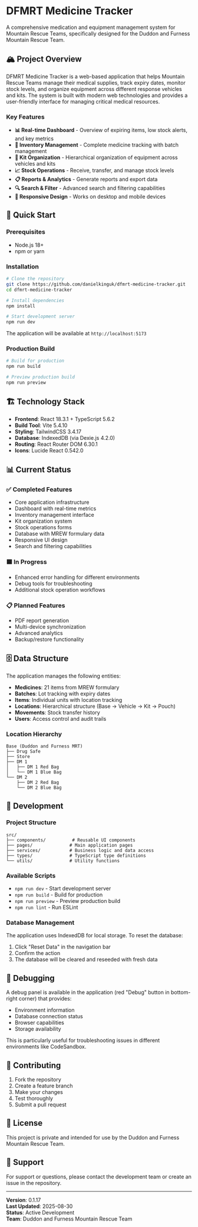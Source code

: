 # DFMRT Medicine Tracker

A comprehensive medication and equipment management system for Mountain Rescue Teams, specifically designed for the Duddon and Furness Mountain Rescue Team.

## 🏔️ Project Overview

DFMRT Medicine Tracker is a web-based application that helps Mountain Rescue Teams manage their medical supplies, track expiry dates, monitor stock levels, and organize equipment across different response vehicles and kits. The system is built with modern web technologies and provides a user-friendly interface for managing critical medical resources.

### Key Features

- **📊 Real-time Dashboard** - Overview of expiring items, low stock alerts, and key metrics
- **💊 Inventory Management** - Complete medicine tracking with batch management
- **🎒 Kit Organization** - Hierarchical organization of equipment across vehicles and kits
- **📈 Stock Operations** - Receive, transfer, and manage stock levels
- **📋 Reports & Analytics** - Generate reports and export data
- **🔍 Search & Filter** - Advanced search and filtering capabilities
- **📱 Responsive Design** - Works on desktop and mobile devices

## 🚀 Quick Start

### Prerequisites

- Node.js 18+ 
- npm or yarn

### Installation

```bash
# Clone the repository
git clone https://github.com/danielkinguk/dfmrt-medicine-tracker.git
cd dfmrt-medicine-tracker

# Install dependencies
npm install

# Start development server
npm run dev
```

The application will be available at `http://localhost:5173`

### Production Build

```bash
# Build for production
npm run build

# Preview production build
npm run preview
```

## 🏗️ Technology Stack

- **Frontend**: React 18.3.1 + TypeScript 5.6.2
- **Build Tool**: Vite 5.4.10
- **Styling**: TailwindCSS 3.4.17
- **Database**: IndexedDB (via Dexie.js 4.2.0)
- **Routing**: React Router DOM 6.30.1
- **Icons**: Lucide React 0.542.0

## 📊 Current Status

### ✅ Completed Features
- Core application infrastructure
- Dashboard with real-time metrics
- Inventory management interface
- Kit organization system
- Stock operations forms
- Database with MREW formulary data
- Responsive UI design
- Search and filtering capabilities

### 🟦 In Progress
- Enhanced error handling for different environments
- Debug tools for troubleshooting
- Additional stock operation workflows

### 📋 Planned Features
- PDF report generation
- Multi-device synchronization
- Advanced analytics
- Backup/restore functionality

## 🗄️ Data Structure

The application manages the following entities:

- **Medicines**: 21 items from MREW formulary
- **Batches**: Lot tracking with expiry dates
- **Items**: Individual units with location tracking
- **Locations**: Hierarchical structure (Base → Vehicle → Kit → Pouch)
- **Movements**: Stock transfer history
- **Users**: Access control and audit trails

### Location Hierarchy
```
Base (Duddon and Furness MRT)
├── Drug Safe
├── Store
├── DM 1
│   ├── DM 1 Red Bag
│   └── DM 1 Blue Bag
└── DM 2
    ├── DM 2 Red Bag
    └── DM 2 Blue Bag
```

## 🔧 Development

### Project Structure
```
src/
├── components/          # Reusable UI components
├── pages/              # Main application pages
├── services/           # Business logic and data access
├── types/              # TypeScript type definitions
└── utils/              # Utility functions
```

### Available Scripts

- `npm run dev` - Start development server
- `npm run build` - Build for production
- `npm run preview` - Preview production build
- `npm run lint` - Run ESLint

### Database Management

The application uses IndexedDB for local storage. To reset the database:

1. Click "Reset Data" in the navigation bar
2. Confirm the action
3. The database will be cleared and reseeded with fresh data

## 🐛 Debugging

A debug panel is available in the application (red "Debug" button in bottom-right corner) that provides:

- Environment information
- Database connection status
- Browser capabilities
- Storage availability

This is particularly useful for troubleshooting issues in different environments like CodeSandbox.

## 📝 Contributing

1. Fork the repository
2. Create a feature branch
3. Make your changes
4. Test thoroughly
5. Submit a pull request

## 📄 License

This project is private and intended for use by the Duddon and Furness Mountain Rescue Team.

## 🤝 Support

For support or questions, please contact the development team or create an issue in the repository.

---

**Version**: 0.1.17  
**Last Updated**: 2025-08-30  
**Status**: Active Development  
**Team**: Duddon and Furness Mountain Rescue Team
